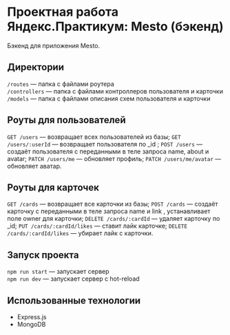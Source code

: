 # Проектная работа Яндекс.Практикум: Mesto (бэкенд)

Бэкенд для приложения Mesto.

## Директории
`/routes` — папка с файлами роутера  
`/controllers` — папка с файлами контроллеров пользователя и карточки   
`/models` — папка с файлами описания схем пользователя и карточки  

## Роуты для пользователей
`GET /users` — возвращает всех пользователей из базы;
`GET /users/:userId` — возвращает пользователя по _id ;
`POST /users` — создаёт пользователя с переданными в теле запроса name, about и avatar;
`PATCH /users/me` — обновляет профиль;
`PATCH /users/me/avatar` — обновляет аватар.

## Роуты для карточек
`GET /cards` — возвращает все карточки из базы;
`POST /cards` — создаёт карточку с переданными в теле запроса name и link , устанавливает поле owner для карточки;
`DELETE /cards/:cardId` — удаляет карточку по _id;
`PUT /cards/:cardId/likes` — ставит лайк карточке;
`DELETE /cards/:cardId/likes` — убирает лайк с карточки.

## Запуск проекта
`npm run start` — запускает сервер   
`npm run dev` — запускает сервер с hot-reload

## Использованные технологии
* Express.js
* MongoDB
